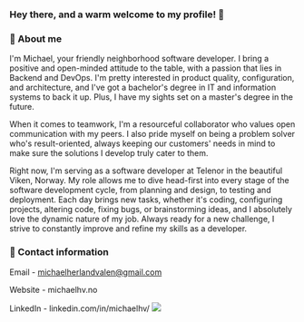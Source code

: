 ### Hey there, and a warm welcome to my profile! 👋



### 📙 About me

I'm Michael, your friendly neighborhood software developer. I bring a positive and open-minded attitude to the table, with a passion that lies in Backend and DevOps. I'm pretty interested in product quality, configuration, and architecture, and I've got a bachelor's degree in IT and information systems to back it up. Plus, I have my sights set on a master's degree in the future.

When it comes to teamwork, I'm a resourceful collaborator who values open communication with my peers. I also pride myself on being a problem solver who's result-oriented, always keeping our customers' needs in mind to make sure the solutions I develop truly cater to them.

Right now, I'm serving as a software developer at Telenor in the beautiful Viken, Norway. My role allows me to dive head-first into every stage of the software development cycle, from planning and design, to testing and deployment. Each day brings new tasks, whether it's coding, configuring projects, altering code, fixing bugs, or brainstorming ideas, and I absolutely love the dynamic nature of my job. Always ready for a new challenge, I strive to constantly improve and refine my skills as a developer.

### 📧 Contact information 
Email - michaelherlandvalen@gmail.com

Website - michaelhv.no

LinkedIn - linkedin.com/in/michaelhv/
[![](https://visitcount.itsvg.in/api?id=MHV&label=Profile%20Views&icon=2&pretty=true)](https://visitcount.itsvg.in)
<!--
**OriginalMHV/OriginalMHV** is a ✨ _special_ ✨ repository because its `README.md` (this file) appears on your GitHub profile.

Here are some ideas to get you started:

- 🔭 I’m currently working on ...
- 🌱 I’m currently learning ...
- 👯 I’m looking to collaborate on ...
- 🤔 I’m looking for help with ...
- 💬 Ask me about ...
- 📫 How to reach me: ...
- 😄 Pronouns: ...
- ⚡ Fun fact: ...
-->

